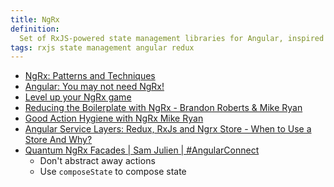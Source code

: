 ```yaml
---
title: NgRx
definition:
  Set of RxJS-powered state management libraries for Angular, inspired by Redux.
tags: rxjs state management angular redux
---
```


- [NgRx: Patterns and Techniques](https://blog.nrwl.io/ngrx-patterns-and-techniques-f46126e2b1e5)
- [Angular: You may not need NgRx!](https://blog.angularindepth.com/angular-you-may-not-need-ngrx-e80546cc56ee)
- [Level up your NgRx game](https://itnext.io/level-up-your-ngrx-game-42652afc25bd)
- [Reducing the Boilerplate with NgRx - Brandon Roberts & Mike Ryan](https://youtu.be/t3jx0EC-Y3c)
- [Good Action Hygiene with NgRx Mike Ryan](https://youtu.be/JmnsEvoy-gY)
- [Angular Service Layers: Redux, RxJs and Ngrx Store - When to Use a Store And Why?](https://blog.angular-university.io/angular-2-redux-ngrx-rxjs/)
- [Quantum NgRx Facades | Sam Julien | #AngularConnect](https://www.youtube.com/watch?v=eq8n7iuHxQo)
  - Don't abstract away actions
  - Use `composeState` to compose state
